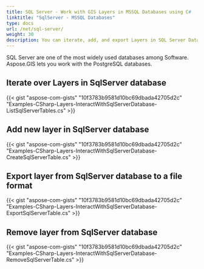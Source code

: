 ```yaml
---
title: SQL Server - Work with GIS Layers in MSSQL Databases using C#
linktitle: "SqlServer - MSSQL Databases"
type: docs
url: /net/sql-server/
weight: 30
description: You can iterate, add, and export Layers in SQL Server Databases using the GIS C# Library API.
---
```


SQL Server are one of the most widely used databases among Software. Aspose.GIS lets you work with the PostgreSQL databases.

## **Iterate over Layers in SqlServer database**
{{< gist "aspose-com-gists" "10f3783b9581d10bc69dbada42705d2c" "Examples-CSharp-Layers-InteractWithSqlServerDatabase-ListSqlServerTables.cs" >}}
## **Add new layer in SqlServer database**
{{< gist "aspose-com-gists" "10f3783b9581d10bc69dbada42705d2c" "Examples-CSharp-Layers-InteractWithSqlServerDatabase-CreateSqlServerTable.cs" >}}
## **Export layer from SqlServer database to a file format**
{{< gist "aspose-com-gists" "10f3783b9581d10bc69dbada42705d2c" "Examples-CSharp-Layers-InteractWithSqlServerDatabase-ExportSqlServerTable.cs" >}}
## **Remove layer from SqlServer database**
{{< gist "aspose-com-gists" "10f3783b9581d10bc69dbada42705d2c" "Examples-CSharp-Layers-InteractWithSqlServerDatabase-RemoveSqlServerTable.cs" >}}

